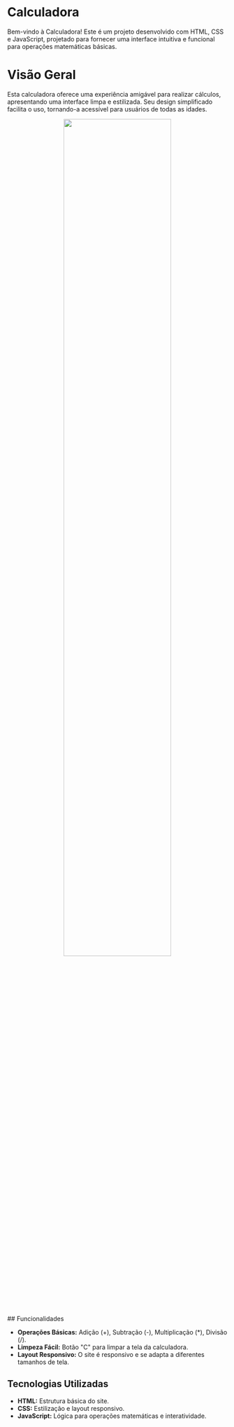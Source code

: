 # Calculadora

Bem-vindo à Calculadora! Este é um projeto desenvolvido com HTML, CSS e JavaScript, projetado para fornecer uma interface intuitiva e funcional para operações matemáticas básicas.

# Visão Geral

Esta calculadora oferece uma experiência amigável para realizar cálculos, apresentando uma interface limpa e estilizada. Seu design simplificado facilita o uso, tornando-a acessível para usuários de todas as idades.
<div align="center">
<img src="https://github.com/mirianprates/calculadora/assets/129620883/f4f43d34-96f2-4362-bf0d-8b7fabf9a7f0" width="70%" />
</div>
## Funcionalidades

- **Operações Básicas:** Adição (+), Subtração (-), Multiplicação (*), Divisão (/).
- **Limpeza Fácil:** Botão "C" para limpar a tela da calculadora.
- **Layout Responsivo:** O site é responsivo e se adapta a diferentes tamanhos de tela.

## Tecnologias Utilizadas

- **HTML:** Estrutura básica do site.
- **CSS:** Estilização e layout responsivo.
- **JavaScript:** Lógica para operações matemáticas e interatividade.
